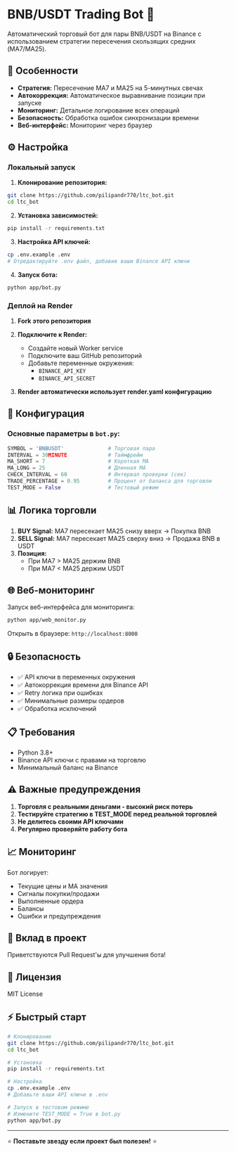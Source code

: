 # BNB/USDT Trading Bot 🚀

Автоматический торговый бот для пары BNB/USDT на Binance с использованием стратегии пересечения скользящих средних (MA7/MA25).

## 🎯 Особенности

- **Стратегия:** Пересечение MA7 и MA25 на 5-минутных свечах
- **Автокоррекция:** Автоматическое выравнивание позиции при запуске
- **Мониторинг:** Детальное логирование всех операций
- **Безопасность:** Обработка ошибок синхронизации времени
- **Веб-интерфейс:** Мониторинг через браузер

## ⚙️ Настройка

### Локальный запуск

1. **Клонирование репозитория:**
```bash
git clone https://github.com/pilipandr770/ltc_bot.git
cd ltc_bot
```

2. **Установка зависимостей:**
```bash
pip install -r requirements.txt
```

3. **Настройка API ключей:**
```bash
cp .env.example .env
# Отредактируйте .env файл, добавив ваши Binance API ключи
```

4. **Запуск бота:**
```bash
python app/bot.py
```

### Деплой на Render

1. **Fork этого репозитория**
2. **Подключите к Render:**
   - Создайте новый Worker service
   - Подключите ваш GitHub репозиторий
   - Добавьте переменные окружения:
     - `BINANCE_API_KEY`
     - `BINANCE_API_SECRET`

3. **Render автоматически использует render.yaml конфигурацию**

## 🔧 Конфигурация

### Основные параметры в `bot.py`:

```python
SYMBOL = 'BNBUSDT'              # Торговая пара
INTERVAL = 30MINUTE             # Таймфрейм
MA_SHORT = 7                    # Короткая MA
MA_LONG = 25                    # Длинная MA
CHECK_INTERVAL = 60             # Интервал проверки (сек)
TRADE_PERCENTAGE = 0.95         # Процент от баланса для торговли
TEST_MODE = False               # Тестовый режим
```

## 📊 Логика торговли

1. **BUY Signal:** MA7 пересекает MA25 снизу вверх → Покупка BNB
2. **SELL Signal:** MA7 пересекает MA25 сверху вниз → Продажа BNB в USDT
3. **Позиция:** 
   - При MA7 > MA25 держим BNB
   - При MA7 < MA25 держим USDT

## 🌐 Веб-мониторинг

Запуск веб-интерфейса для мониторинга:

```bash
python app/web_monitor.py
```

Открыть в браузере: `http://localhost:8000`

## 🔒 Безопасность

- ✅ API ключи в переменных окружения
- ✅ Автокоррекция времени для Binance API
- ✅ Retry логика при ошибках
- ✅ Минимальные размеры ордеров
- ✅ Обработка исключений

## 📋 Требования

- Python 3.8+
- Binance API ключи с правами на торговлю
- Минимальный баланс на Binance

## ⚠️ Важные предупреждения

1. **Торговля с реальными деньгами - высокий риск потерь**
2. **Тестируйте стратегию в TEST_MODE перед реальной торговлей**
3. **Не делитесь своими API ключами**
4. **Регулярно проверяйте работу бота**

## 📈 Мониторинг

Бот логирует:
- Текущие цены и MA значения
- Сигналы покупки/продажи
- Выполненные ордера
- Балансы
- Ошибки и предупреждения

## 🤝 Вклад в проект

Приветствуются Pull Request'ы для улучшения бота!

## 📄 Лицензия

MIT License

## ⚡ Быстрый старт

```bash
# Клонирование
git clone https://github.com/pilipandr770/ltc_bot.git
cd ltc_bot

# Установка
pip install -r requirements.txt

# Настройка
cp .env.example .env
# Добавьте ваши API ключи в .env

# Запуск в тестовом режиме
# Измените TEST_MODE = True в bot.py
python app/bot.py
```

---

⭐ **Поставьте звезду если проект был полезен!** ⭐
